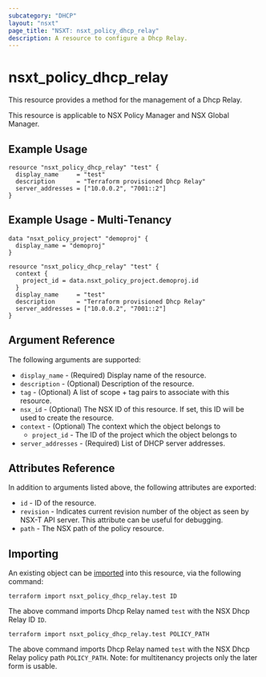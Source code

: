 ```yaml
---
subcategory: "DHCP"
layout: "nsxt"
page_title: "NSXT: nsxt_policy_dhcp_relay"
description: A resource to configure a Dhcp Relay.
---
```


# nsxt_policy_dhcp_relay

This resource provides a method for the management of a Dhcp Relay.

This resource is applicable to NSX Policy Manager and NSX Global Manager.
 
## Example Usage

```hcl
resource "nsxt_policy_dhcp_relay" "test" {
  display_name     = "test"
  description      = "Terraform provisioned Dhcp Relay"
  server_addresses = ["10.0.0.2", "7001::2"]
}
```

## Example Usage - Multi-Tenancy

```hcl
data "nsxt_policy_project" "demoproj" {
  display_name = "demoproj"
}

resource "nsxt_policy_dhcp_relay" "test" {
  context {
    project_id = data.nsxt_policy_project.demoproj.id
  }
  display_name     = "test"
  description      = "Terraform provisioned Dhcp Relay"
  server_addresses = ["10.0.0.2", "7001::2"]
}
```

## Argument Reference

The following arguments are supported:

* `display_name` - (Required) Display name of the resource.
* `description` - (Optional) Description of the resource.
* `tag` - (Optional) A list of scope + tag pairs to associate with this resource.
* `nsx_id` - (Optional) The NSX ID of this resource. If set, this ID will be used to create the resource.
* `context` - (Optional) The context which the object belongs to
    * `project_id` - The ID of the project which the object belongs to
* `server_addresses` - (Required) List of DHCP server addresses.


## Attributes Reference

In addition to arguments listed above, the following attributes are exported:

* `id` - ID of the resource.
* `revision` - Indicates current revision number of the object as seen by NSX-T API server. This attribute can be useful for debugging.
* `path` - The NSX path of the policy resource.

## Importing

An existing object can be [imported][docs-import] into this resource, via the following command:

[docs-import]: https://www.terraform.io/cli/import

```
terraform import nsxt_policy_dhcp_relay.test ID
```
The above command imports Dhcp Relay named `test` with the NSX Dhcp Relay ID `ID`.

```
terraform import nsxt_policy_dhcp_relay.test POLICY_PATH
```
The above command imports Dhcp Relay named `test` with the NSX Dhcp Relay policy path `POLICY_PATH`.
Note: for multitenancy projects only the later form is usable.
